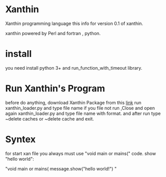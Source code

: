# Xanthin
Xanthin programming language
this info for version 0.1 of xanthin.

xanthin powered by Perl and fortran , python.

<h1>install</h1>
you need install python 3+ and run_function_with_timeout library.
<h1>Run Xanthin's Program</h1>
before do anything, download Xanthin Package from this <a href="#">link</a>
run xanthin_loader.py and type file name
if you file not run ,Close and open again xanthin_loader.py and type file name with format.
and after run type ~delete caches or ~delete cache and exit.
<h1>Syntex</h1>
for start xan file you always must use "void main or mains(" code.
show "hello world":

"void main or mains(
message.show("hello world!")
"

